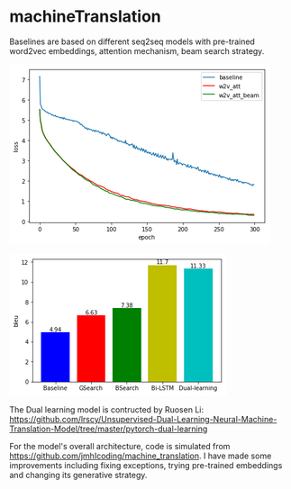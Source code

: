 # machineTranslation

Baselines are based on different seq2seq models with pre-trained word2vec embeddings, attention mechanism, beam search strategy.

![image](https://github.com/James-Le/machineTranslation/blob/master/baseline_loss.png)

![image](https://github.com/James-Le/machineTranslation/blob/master/BLEU.png)

The Dual learning model is contructed by Ruosen Li: https://github.com/lrscy/Unsupervised-Dual-Learning-Neural-Machine-Translation-Model/tree/master/pytorch-dual-learning

For the model's overall architecture, code is simulated from https://github.com/jmhIcoding/machine_translation. I have made some improvements including fixing exceptions, trying pre-trained embeddings and changing its generative strategy.
